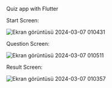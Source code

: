 Quiz app with Flutter


Start Screen:

![Ekran görüntüsü 2024-03-07 010431](https://github.com/nilaybesli/quiz_app/assets/64665975/eea9dcfd-debd-4cdd-b761-17bde7b5a76d)


Question Screen:

![Ekran görüntüsü 2024-03-07 010511](https://github.com/nilaybesli/quiz_app/assets/64665975/fb07c8fa-b8e0-4737-a898-7e560bb28c08)


Result Screen: 

![Ekran görüntüsü 2024-03-07 010357](https://github.com/nilaybesli/quiz_app/assets/64665975/ccebaaea-c0f5-4805-8571-35eae1eff123)
